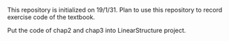 This repository is initialized on 19/1/31. Plan to use this repository to record exercise code of the textbook.

Put the code of chap2 and chap3 into LinearStructure project.
